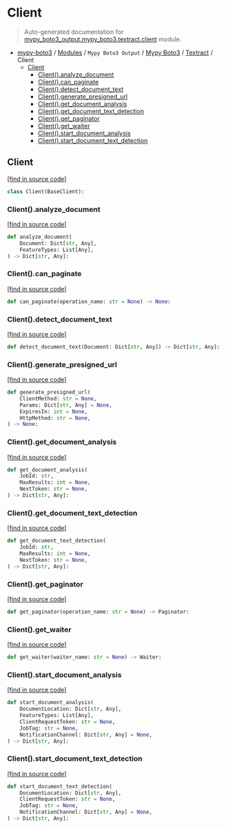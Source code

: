 # Client

> Auto-generated documentation for [mypy_boto3_output.mypy_boto3.textract.client](https://github.com/vemel/mypy_boto3/blob/master/mypy_boto3_output/mypy_boto3/textract/client.py) module.

- [mypy-boto3](../../../README.md#mypy_boto3) / [Modules](../../../MODULES.md#mypy-boto3-modules) / `Mypy Boto3 Output` / [Mypy Boto3](../index.md#mypy-boto3) / [Textract](index.md#textract) / Client
    - [Client](#client)
        - [Client().analyze_document](#clientanalyze_document)
        - [Client().can_paginate](#clientcan_paginate)
        - [Client().detect_document_text](#clientdetect_document_text)
        - [Client().generate_presigned_url](#clientgenerate_presigned_url)
        - [Client().get_document_analysis](#clientget_document_analysis)
        - [Client().get_document_text_detection](#clientget_document_text_detection)
        - [Client().get_paginator](#clientget_paginator)
        - [Client().get_waiter](#clientget_waiter)
        - [Client().start_document_analysis](#clientstart_document_analysis)
        - [Client().start_document_text_detection](#clientstart_document_text_detection)

## Client

[[find in source code]](https://github.com/vemel/mypy_boto3/blob/master/mypy_boto3_output/mypy_boto3/textract/client.py#L12)

```python
class Client(BaseClient):
```

### Client().analyze_document

[[find in source code]](https://github.com/vemel/mypy_boto3/blob/master/mypy_boto3_output/mypy_boto3/textract/client.py#L15)

```python
def analyze_document(
    Document: Dict[str, Any],
    FeatureTypes: List[Any],
) -> Dict[str, Any]:
```

### Client().can_paginate

[[find in source code]](https://github.com/vemel/mypy_boto3/blob/master/mypy_boto3_output/mypy_boto3/textract/client.py#L21)

```python
def can_paginate(operation_name: str = None) -> None:
```

### Client().detect_document_text

[[find in source code]](https://github.com/vemel/mypy_boto3/blob/master/mypy_boto3_output/mypy_boto3/textract/client.py#L25)

```python
def detect_document_text(Document: Dict[str, Any]) -> Dict[str, Any]:
```

### Client().generate_presigned_url

[[find in source code]](https://github.com/vemel/mypy_boto3/blob/master/mypy_boto3_output/mypy_boto3/textract/client.py#L29)

```python
def generate_presigned_url(
    ClientMethod: str = None,
    Params: Dict[str, Any] = None,
    ExpiresIn: int = None,
    HttpMethod: str = None,
) -> None:
```

### Client().get_document_analysis

[[find in source code]](https://github.com/vemel/mypy_boto3/blob/master/mypy_boto3_output/mypy_boto3/textract/client.py#L39)

```python
def get_document_analysis(
    JobId: str,
    MaxResults: int = None,
    NextToken: str = None,
) -> Dict[str, Any]:
```

### Client().get_document_text_detection

[[find in source code]](https://github.com/vemel/mypy_boto3/blob/master/mypy_boto3_output/mypy_boto3/textract/client.py#L45)

```python
def get_document_text_detection(
    JobId: str,
    MaxResults: int = None,
    NextToken: str = None,
) -> Dict[str, Any]:
```

### Client().get_paginator

[[find in source code]](https://github.com/vemel/mypy_boto3/blob/master/mypy_boto3_output/mypy_boto3/textract/client.py#L51)

```python
def get_paginator(operation_name: str = None) -> Paginator:
```

### Client().get_waiter

[[find in source code]](https://github.com/vemel/mypy_boto3/blob/master/mypy_boto3_output/mypy_boto3/textract/client.py#L55)

```python
def get_waiter(waiter_name: str = None) -> Waiter:
```

### Client().start_document_analysis

[[find in source code]](https://github.com/vemel/mypy_boto3/blob/master/mypy_boto3_output/mypy_boto3/textract/client.py#L59)

```python
def start_document_analysis(
    DocumentLocation: Dict[str, Any],
    FeatureTypes: List[Any],
    ClientRequestToken: str = None,
    JobTag: str = None,
    NotificationChannel: Dict[str, Any] = None,
) -> Dict[str, Any]:
```

### Client().start_document_text_detection

[[find in source code]](https://github.com/vemel/mypy_boto3/blob/master/mypy_boto3_output/mypy_boto3/textract/client.py#L70)

```python
def start_document_text_detection(
    DocumentLocation: Dict[str, Any],
    ClientRequestToken: str = None,
    JobTag: str = None,
    NotificationChannel: Dict[str, Any] = None,
) -> Dict[str, Any]:
```
